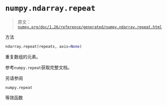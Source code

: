 # `numpy.ndarray.repeat`

> 原文：[`numpy.org/doc/1.26/reference/generated/numpy.ndarray.repeat.html`](https://numpy.org/doc/1.26/reference/generated/numpy.ndarray.repeat.html)

方法

```py
ndarray.repeat(repeats, axis=None)
```

重复数组的元素。

参考`numpy.repeat`获取完整文档。

另请参阅

`numpy.repeat`

等效函数
